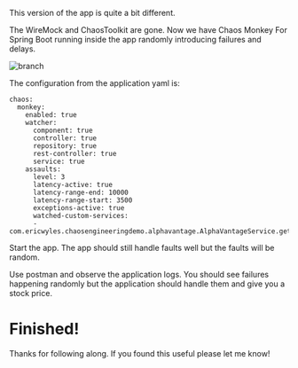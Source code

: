 This version of the app is quite a bit different.

The WireMock and ChaosToolkit are gone. Now we have Chaos Monkey For Spring Boot running inside the app randomly introducing failures and delays.

![branch](https://ericwyles.com/wp-content/uploads/2019/12/branch_6-1024x484.png)

The configuration from the application yaml is:

```
chaos:
  monkey:
    enabled: true
    watcher:
      component: true
      controller: true
      repository: true
      rest-controller: true
      service: true
    assaults:
      level: 3
      latency-active: true
      latency-range-end: 10000
      latency-range-start: 3500
      exceptions-active: true
      watched-custom-services:
      - com.ericwyles.chaosengineeringdemo.alphavantage.AlphaVantageService.getPrice
```

Start the app. The app should still handle faults well but the faults will be random.

Use postman and observe the application logs. You should see failures happening randomly but the application should handle them and give you a stock price.

# Finished!
Thanks for following along. If you found this useful please let me know!
